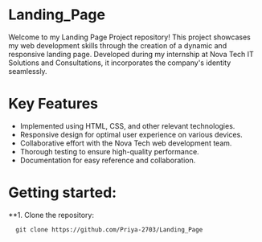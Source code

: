 # Landing_Page
Welcome to my Landing Page Project repository! This project showcases my web development skills through the creation of a dynamic and responsive landing page. Developed during my internship at Nova Tech IT Solutions and Consultations, it incorporates the company's identity seamlessly.

# Key Features
* Implemented using HTML, CSS, and other relevant technologies.
* Responsive design for optimal user experience on various devices.
* Collaborative effort with the Nova Tech web development team.
* Thorough testing to ensure high-quality performance.
* Documentation for easy reference and collaboration.

# Getting started:

  **1. Clone the repository:

      git clone https://github.com/Priya-2703/Landing_Page
      
